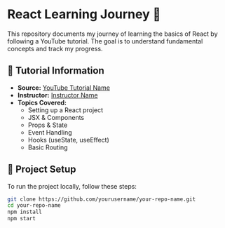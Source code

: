 # React Learning Journey 🚀

This repository documents my journey of learning the basics of React by following a YouTube tutorial. The goal is to understand fundamental concepts and track my progress.

## 📌 Tutorial Information

- **Source:** [YouTube Tutorial Name](#)
- **Instructor:** [Instructor Name](#)
- **Topics Covered:**
  - Setting up a React project
  - JSX & Components
  - Props & State
  - Event Handling
  - Hooks (useState, useEffect)
  - Basic Routing

## 📂 Project Setup

To run the project locally, follow these steps:

```sh
git clone https://github.com/yourusername/your-repo-name.git
cd your-repo-name
npm install
npm start
```
